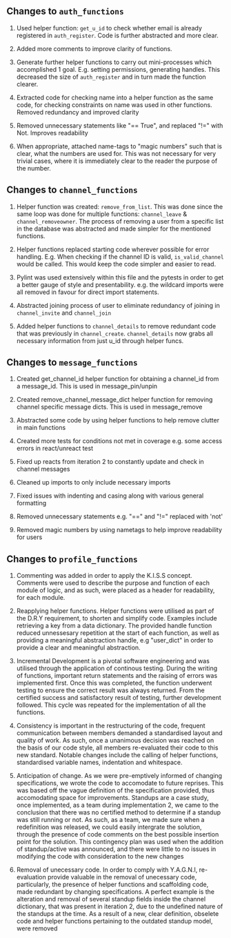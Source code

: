 ## Changes to `auth_functions`

1. Used helper function: `get_u_id` to check whether email is already registered in `auth_register`. Code is further abstracted and more clear.

2. Added more comments to improve clarity of functions.

3. Generate further helper functions to carry out mini-processes which
accomplished 1 goal. E.g. setting permissions, generating handles. This decreased
the size of `auth_register` and in turn made the function clearer.

4. Extracted code for checking name into a helper function as the same code,
for checking constraints on name was used in other functions. Removed redundancy
and improved clarity

5. Removed unnecessary statements like "== True", and replaced "!=" with Not.
Improves readability

6. When appropriate, attached name-tags to "magic numbers" such that is clear,
what the numbers are used for. This was not necessary for very trivial cases,
where it is immediately clear to the reader the purpose of the number.


## Changes to `channel_functions`

1. Helper function was created: `remove_from_list`.
This was done since the same loop was done for multiple functions: `channel_leave` & `channel_removeowner`.
The process of removing a user from a specific list in the database was abstracted and made simpler for
the mentioned functions.

2. Helper functions replaced starting code wherever possible for error handling. E.g. When checking
if the channel ID is valid, `is_valid_channel` would be called. This would keep the code simpler
and easier to read.

3. Pylint was used extensively within this file and the pytests in order to get a better gauge of style and presentability.
e.g. the wildcard imports were all removed in favour for direct import statements.

4. Abstracted joining process of user to eliminate redundancy of joining in
`channel_invite` and `channel_join`

5. Added helper functions to `channel_details` to remove redundant code that
was previously in `channel_create`. `channel_details` now grabs all necessary
information from just u_id through helper funcs.

## Changes to `message_functions`

1. Created get_channel_id helper function for obtaining a channel_id from a message_id. This is used in message_pin/unpin

2. Created remove_channel_message_dict helper function for removing channel specific message dicts. This is used in message_remove

3. Abstracted some code by using helper functions to help remove clutter in main functions

4. Created more tests for conditions not met in coverage e.g. some access errors in react/unreact test

5. Fixed up reacts from iteration 2 to constantly update and check in channel messages

6. Cleaned up imports to only include necessary imports 

7. Fixed issues with indenting and casing along with various general formatting

8. Removed unnecessary statements e.g. "==" and "!=" replaced with 'not'

9. Removed magic numbers by using nametags to help improve readability for users

## Changes to `profile_functions`

1.  Commenting was added in order to apply the K.I.S.S concept. Comments were used to describe the purpose and function of each
module of logic, and as such, were placed as a header for readability, for each module.

2. Reapplying helper functions. Helper functions were utilised as part of the D.R.Y requirement, to shorten and simplify code. Examples include
retrieving a key from a data dictionary. The provided handle function reduced unnessesary repetition at the start of each function, as well as
providing a meaningful abstraction handle, e.g "user_dict" in order to provide a clear and meaningful abstraction.

3. Incremental Development is a pivotal software engineering and was utilised through the application of continous testing. During the writing of
functions, important return statements and the raising of errors was implemented first. Once this was completed, the function underwent testing to ensure
the correct result was always returned. From the certified success and satisfactory result of testing, further development followed. This cycle was repeated
for the implementation of all the functions.

4. Consistency is important in the restructuring of the code, frequent communication between members demanded a standardised layout and quality of work. As such,
once a unanimous decision was reached on the basis of our code style, all members re-evaluated their code to this new standard. Notable changes include the calling of
helper functions, standardised variable names, indentation and whitespace.

5.  Anticipation of change. As we were pre-emptively informed of changing specifications, we wrote the code to accomodate to future reprises. This was based off the vague definition of the specification provided, thus accomodating space for improvements. Standups are a case study, once implemented, as a team during implementation 2, we came to the conclusion that there was no certified method to determine if a standup was still running or not. As such, as a team, we made sure when a redefinition was released, we could easily intergrate the solution, through the presence of code comments on the best possible insertion point for the solution. This contingency plan was used when the addition of standup/active was announced, and there were little to no issues in modifying the code with consideration to the new changes

6. Removal of unecessary code. In order to comply with Y.A.G.N.I, re-evaluation provide valuable in the removal of unecessary code, particularly, the presence of helper functions and scaffolding code, made redundant by changing specifications. A perfect example is the alteration and removal of several standup fields inside the channel dictionary, that was present in iteration 2, due to the undefined nature of the standups at the time. As a result of a new, clear definition, obselete code and helper functions pertaining to the outdated standup model, were removed
